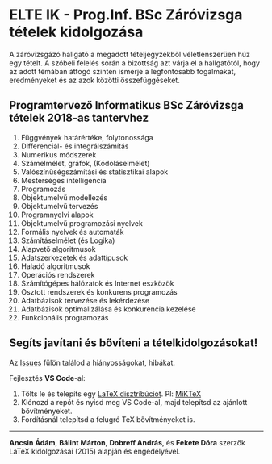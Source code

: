 # ELTE IK - Prog.Inf. BSc Záróvizsga tételek kidolgozása

A záróvizsgázó hallgató a megadott tételjegyzékből véletlenszerűen húz egy tételt. A szóbeli felelés során a bizottság azt várja el a hallgatótól, hogy az adott témában átfogó szinten ismerje a legfontosabb fogalmakat, eredményeket és az azok közötti összefüggéseket.

## Programtervező Informatikus BSc Záróvizsga tételek 2018-as tantervhez

1. Függvények határértéke, folytonossága
2. Differenciál- és integrálszámítás
3. Numerikus módszerek
4. Számelmélet, gráfok, (Kódoláselmélet)
5. Valószínűségszámítási és statisztikai alapok
6. Mesterséges intelligencia
7. Programozás
8. Objektumelvű modellezés
9. Objektumelvű tervezés
10. Programnyelvi alapok
11. Objektumelvű programozási nyelvek
12. Formális nyelvek és automaták
13. Számításelmélet (és Logika)
14. Alapvető algoritmusok
15. Adatszerkezetek és adattípusok
16. Haladó algoritmusok
17. Operációs rendszerek
18. Számítógépes hálózatok és Internet eszközök
19. Osztott rendszerek és konkurens programozás
20. Adatbázisok tervezése és lekérdezése
21. Adatbázisok optimalizálása és konkurencia kezelése
22. Funkcionális programozás

## Segíts javítani és bővíteni a tételkidolgozásokat!

Az [Issues](https://github.com/TMD44/elte-ik-pti-bsc-zarovizsga/issues) fülön találod a hiányosságokat, hibákat.

Fejlesztés **VS Code**-al:

1. Tölts le és telepíts egy [LaTeX disztribúciót](https://www.latex-project.org/get/). Pl: [MiKTeX](https://miktex.org/download)
2. Klónozd a repót és nyisd meg VS Code-al, majd telepítsd az ajánlott bővítményeket.
3. Fordításnál telepítsd a felugró TeX bővítményeket is.

---

**Ancsin Ádám**, **Bálint Márton**, **Dobreff András**, és **Fekete Dóra** szerzők LaTeX kidolgozásai (2015) alapján és engedélyével.
